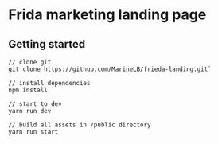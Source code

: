 # Frida marketing landing page

## Getting started
```
// clone git
git clone https://github.com/MarineLB/frieda-landing.git`

// install dependencies
npm install

// start to dev
yarn run dev

// build all assets in /public directory
yarn run start


```
